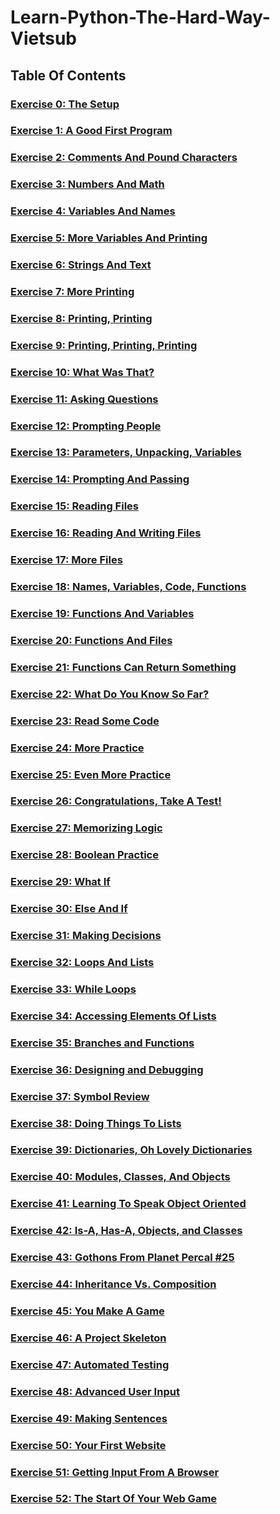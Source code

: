 # Learn-Python-The-Hard-Way-Vietsub

## Table Of Contents

### [Exercise 0: The Setup]()

### [Exercise 1: A Good First Program](./1/Exercise1.md)

### [Exercise 2: Comments And Pound Characters](./2/Exercise2.md)

### [Exercise 3: Numbers And Math](./3/Exercise3.md)

### [Exercise 4: Variables And Names](./4/Exercise4.md)

### [Exercise 5: More Variables And Printing](./5/Exercise5.md)

### [Exercise 6: Strings And Text](./6/Exercise6.md)

### [Exercise 7: More Printing](./7/Exercise7.md)

### [Exercise 8: Printing, Printing](./8/Exercise8.md)

### [Exercise 9: Printing, Printing, Printing](./9/Exercise9.md)

### [Exercise 10: What Was That?](./10/Exercise10.md)

### [Exercise 11: Asking Questions](./11/Exercise11.md)

### [Exercise 12: Prompting People](./12/Exercise12.md)

### [Exercise 13: Parameters, Unpacking, Variables](./13/Exercise13.md)

### [Exercise 14: Prompting And Passing](./14/Exercise14.md)

### [Exercise 15: Reading Files](./15/Exercise15.md)

### [Exercise 16: Reading And Writing Files](./16/Exercise16.md)

### [Exercise 17: More Files](./17/Exercise17.md)

### [Exercise 18: Names, Variables, Code, Functions](./18/Exercise18.md)

### [Exercise 19: Functions And Variables](./19/Exercise19.md)

### [Exercise 20: Functions And Files]()

### [Exercise 21: Functions Can Return Something]()

### [Exercise 22: What Do You Know So Far?](./22/Exercise22.md)

### [Exercise 23: Read Some Code]()

### [Exercise 24: More Practice]()

### [Exercise 25: Even More Practice]()

### [Exercise 26: Congratulations, Take A Test!]()

### [Exercise 27: Memorizing Logic]()

### [Exercise 28: Boolean Practice]()

### [Exercise 29: What If]()

### [Exercise 30: Else And If]()

### [Exercise 31: Making Decisions]()

### [Exercise 32: Loops And Lists]()

### [Exercise 33: While Loops]()

### [Exercise 34: Accessing Elements Of Lists]()

### [Exercise 35: Branches and Functions]()

### [Exercise 36: Designing and Debugging]()

### [Exercise 37: Symbol Review]()

### [Exercise 38: Doing Things To Lists]()

### [Exercise 39: Dictionaries, Oh Lovely Dictionaries]()

### [Exercise 40: Modules, Classes, And Objects]()

### [Exercise 41: Learning To Speak Object Oriented]()

### [Exercise 42: Is-A, Has-A, Objects, and Classes]()

### [Exercise 43: Gothons From Planet Percal #25]()

### [Exercise 44: Inheritance Vs. Composition]()

### [Exercise 45: You Make A Game]()

### [Exercise 46: A Project Skeleton]()

### [Exercise 47: Automated Testing]()

### [Exercise 48: Advanced User Input]()

### [Exercise 49: Making Sentences]()

### [Exercise 50: Your First Website]()

### [Exercise 51: Getting Input From A Browser]()

### [Exercise 52: The Start Of Your Web Game]()
